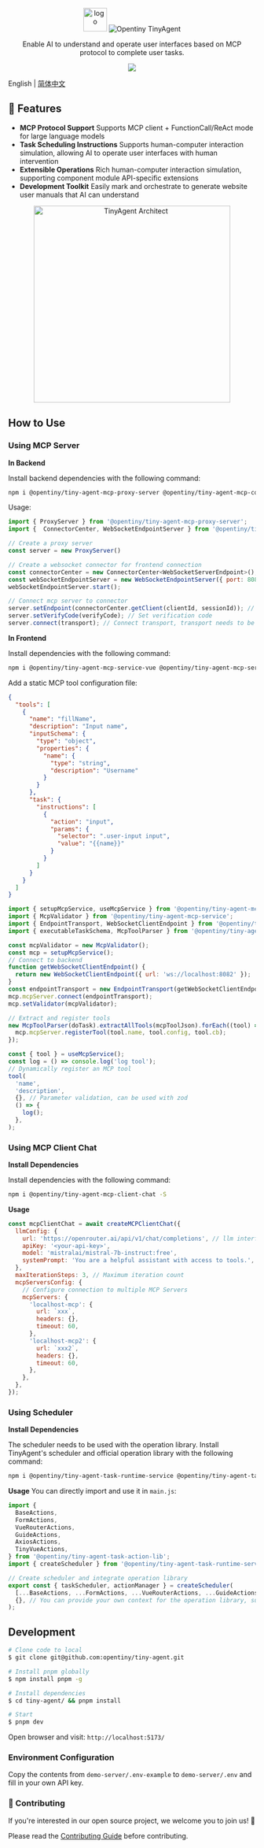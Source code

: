 <p align="center">
  <img alt="logo" src="./docs/src/public/logo.svg" height="48" >
  <img alt='Opentiny TinyAgent' src='./docs/src/public/logo-text.svg' />
</p>

<p align="center">Enable AI to understand and operate user interfaces based on MCP protocol to complete user tasks.</p>
<p align="center">
  <a href="https://opentiny.github.io/tiny-agent">
    <img src="https://img.shields.io/badge/docs-tiny_agent-5f5af8"/>
  </a>
</p>

English | [简体中文](README.zh-CN.md)

## 🌈 Features

- **MCP Protocol Support** Supports MCP client + FunctionCall/ReAct mode for large language models
- **Task Scheduling Instructions** Supports human-computer interaction simulation, allowing AI to operate user interfaces with human intervention
- **Extensible Operations** Rich human-computer interaction simulation, supporting component module API-specific extensions
- **Development Toolkit** Easily mark and orchestrate to generate website user manuals that AI can understand

<p align="center">
  <img alt="TinyAgent Architect" src="./docs/src/public/architect.svg" height="400" style="max-width:100%;vertical-align: middle">
</p>

## How to Use

### Using MCP Server

**In Backend**

Install backend dependencies with the following command:

```bash
npm i @opentiny/tiny-agent-mcp-proxy-server @opentiny/tiny-agent-mcp-connector -S
```

Usage:

```js
import { ProxyServer } from '@opentiny/tiny-agent-mcp-proxy-server';
import {  ConnectorCenter, WebSocketEndpointServer } from '@opentiny/tiny-agent-mcp-connector';

// Create a proxy server
const server = new ProxyServer()

// Create a websocket connector for frontend connection
const connectorCenter = new ConnectorCenter<WebSocketServerEndpoint>();
const webSocketEndpointServer = new WebSocketEndpointServer({ port: 8082 }, connectorCenter);
webSocketEndpointServer.start();

// Connect mcp server to connector
server.setEndpoint(connectorCenter.getClient(clientId, sessionId)); // clientId, sessionId from request or other channels
server.setVerifyCode(verifyCode); // Set verification code
server.connect(transport); // Connect transport, transport needs to be implemented
```

**In Frontend**

Install dependencies with the following command:

```bash
npm i @opentiny/tiny-agent-mcp-service-vue @opentiny/tiny-agent-mcp-service @opentiny/tiny-agent-mcp-connector @opentiny/tiny-agent-task-mcp -S
```

Add a static MCP tool configuration file:

```json
{
  "tools": [
    {
      "name": "fillName",
      "description": "Input name",
      "inputSchema": {
        "type": "object",
        "properties": {
          "name": {
            "type": "string",
            "description": "Username"
          }
        }
      },
      "task": {
        "instructions": [
          {
            "action": "input",
            "params": {
              "selector": ".user-input input",
              "value": "{{name}}"
            }
          }
        ]
      }
    }
  ]
}
```

```js
import { setupMcpService, useMcpService } from '@opentiny/tiny-agent-mcp-service-vue';
import { McpValidator } from '@opentiny/tiny-agent-mcp-service';
import { EndpointTransport, WebSocketClientEndpoint } from '@opentiny/tiny-agent-mcp-connector';
import { executableTaskSchema, McpToolParser } from '@opentiny/tiny-agent-task-mcp';

const mcpValidator = new McpValidator();
const mcp = setupMcpService();
// Connect to backend
function getWebSocketClientEndpoint() {
  return new WebSocketClientEndpoint({ url: 'ws://localhost:8082' });
}
const endpointTransport = new EndpointTransport(getWebSocketClientEndpoint);
mcp.mcpServer.connect(endpointTransport);
mcp.setValidator(mcpValidator);

// Extract and register tools
new McpToolParser(doTask).extractAllTools(mcpToolJson).forEach((tool) => {
  mcp.mcpServer.registerTool(tool.name, tool.config, tool.cb);
});

const { tool } = useMcpService();
const log = () => console.log('log tool');
// Dynamically register an MCP tool
tool(
  'name',
  'description',
  {}, // Parameter validation, can be used with zod
  () => {
    log();
  },
);
```

### Using MCP Client Chat

**Install Dependencies**

Install dependencies with the following command:

```bash
npm i @opentiny/tiny-agent-mcp-client-chat -S
```

**Usage**

```js
const mcpClientChat = await createMCPClientChat({
  llmConfig: {
    url: 'https://openrouter.ai/api/v1/chat/completions', // llm interface
    apiKey: '<your-api-key>',
    model: 'mistralai/mistral-7b-instruct:free',
    systemPrompt: 'You are a helpful assistant with access to tools.',
  },
  maxIterationSteps: 3, // Maximum iteration count
  mcpServersConfig: {
    // Configure connection to multiple MCP Servers
    mcpServers: {
      'localhost-mcp': {
        url: `xxx`,
        headers: {},
        timeout: 60,
      },
      'localhost-mcp2': {
        url: `xxx2`,
        headers: {},
        timeout: 60,
      },
    },
  },
});
```

### Using Scheduler

**Install Dependencies**

The scheduler needs to be used with the operation library. Install TinyAgent's scheduler and official operation library with the following command:

```bash
npm i @opentiny/tiny-agent-task-runtime-service @opentiny/tiny-agent-task-action-lib -S
```

**Usage**
You can directly import and use it in `main.js`:

```js
import {
  BaseActions,
  FormActions,
  VueRouterActions,
  GuideActions,
  AxiosActions,
  TinyVueActions,
} from '@opentiny/tiny-agent-task-action-lib';
import { createScheduler } from '@opentiny/tiny-agent-task-runtime-service';

// Create scheduler and integrate operation library
export const { taskScheduler, actionManager } = createScheduler(
  [...BaseActions, ...FormActions, ...VueRouterActions, ...GuideActions, ...AxiosActions, ...TinyVueActions],
  {}, // You can provide your own context for the operation library, such as axios and router
);
```

## Development

```sh
# Clone code to local
$ git clone git@github.com:opentiny/tiny-agent.git

# Install pnpm globally
$ npm install pnpm -g

# Install dependencies
$ cd tiny-agent/ && pnpm install

# Start
$ pnpm dev
```

Open browser and visit: `http://localhost:5173/`

### Environment Configuration

Copy the contents from `demo-server/.env-example` to `demo-server/.env` and fill in your own API key.

### 🤝 Contributing

If you're interested in our open source project, we welcome you to join us! 🎉

Please read the [Contributing Guide](CONTRIBUTING.md) before contributing.
